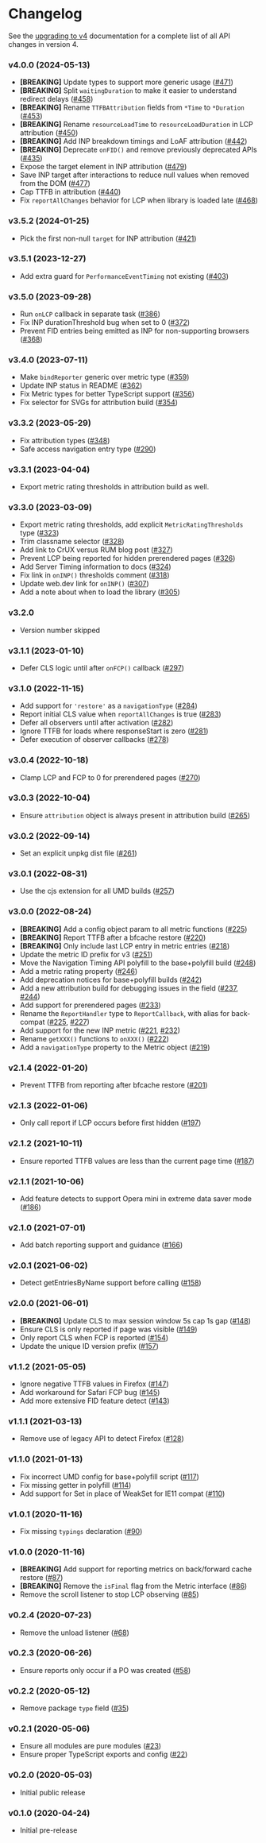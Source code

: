 # Changelog

See the [upgrading to v4](/docs/upgrading-to-v4.md) documentation for a complete list of all API changes in version 4.

### v4.0.0 (2024-05-13)

- **[BREAKING]** Update types to support more generic usage ([#471](https://github.com/GoogleChrome/web-vitals/pull/471))
- **[BREAKING]** Split `waitingDuration` to make it easier to understand redirect delays ([#458](https://github.com/GoogleChrome/web-vitals/pull/458))
- **[BREAKING]** Rename `TTFBAttribution` fields from `*Time` to `*Duration` ([#453](https://github.com/GoogleChrome/web-vitals/pull/453))
- **[BREAKING]** Rename `resourceLoadTime` to `resourceLoadDuration` in LCP attribution ([#450](https://github.com/GoogleChrome/web-vitals/pull/450))
- **[BREAKING]** Add INP breakdown timings and LoAF attribution ([#442](https://github.com/GoogleChrome/web-vitals/pull/442))
- **[BREAKING]** Deprecate `onFID()` and remove previously deprecated APIs ([#435](https://github.com/GoogleChrome/web-vitals/pull/435))
- Expose the target element in INP attribution ([#479](https://github.com/GoogleChrome/web-vitals/pull/479))
- Save INP target after interactions to reduce null values when removed from the DOM ([#477](https://github.com/GoogleChrome/web-vitals/pull/477))
- Cap TTFB in attribution ([#440](https://github.com/GoogleChrome/web-vitals/pull/440))
- Fix `reportAllChanges` behavior for LCP when library is loaded late ([#468](https://github.com/GoogleChrome/web-vitals/pull/468))

### v3.5.2 (2024-01-25)

- Pick the first non-null `target` for INP attribution ([#421](https://github.com/GoogleChrome/web-vitals/pull/421))

### v3.5.1 (2023-12-27)

- Add extra guard for `PerformanceEventTiming` not existing ([#403](https://github.com/GoogleChrome/web-vitals/pull/403))

### v3.5.0 (2023-09-28)

- Run `onLCP` callback in separate task ([#386](https://github.com/GoogleChrome/web-vitals/pull/386))
- Fix INP durationThreshold bug when set to 0 ([#372](https://github.com/GoogleChrome/web-vitals/pull/372))
- Prevent FID entries being emitted as INP for non-supporting browsers ([#368](https://github.com/GoogleChrome/web-vitals/pull/368))

### v3.4.0 (2023-07-11)

- Make `bindReporter` generic over metric type ([#359](https://github.com/GoogleChrome/web-vitals/pull/359))
- Update INP status in README ([#362](https://github.com/GoogleChrome/web-vitals/pull/362))
- Fix Metric types for better TypeScript support ([#356](https://github.com/GoogleChrome/web-vitals/pull/356))
- Fix selector for SVGs for attribution build ([#354](https://github.com/GoogleChrome/web-vitals/pull/354))

### v3.3.2 (2023-05-29)

- Fix attribution types ([#348](https://github.com/GoogleChrome/web-vitals/pull/348))
- Safe access navigation entry type ([#290](https://github.com/GoogleChrome/web-vitals/pull/290))

### v3.3.1 (2023-04-04)

- Export metric rating thresholds in attribution build as well.

### v3.3.0 (2023-03-09)

- Export metric rating thresholds, add explicit `MetricRatingThresholds` type ([#323](https://github.com/GoogleChrome/web-vitals/pull/323))
- Trim classname selector ([#328](https://github.com/GoogleChrome/web-vitals/pull/328))
- Add link to CrUX versus RUM blog post ([#327](https://github.com/GoogleChrome/web-vitals/pull/327))
- Prevent LCP being reported for hidden prerendered pages ([#326](https://github.com/GoogleChrome/web-vitals/pull/326))
- Add Server Timing information to docs ([#324](https://github.com/GoogleChrome/web-vitals/pull/324))
- Fix link in `onINP()` thresholds comment ([#318](https://github.com/GoogleChrome/web-vitals/pull/318))
- Update web.dev link for `onINP()` ([#307](https://github.com/GoogleChrome/web-vitals/pull/307))
- Add a note about when to load the library ([#305](https://github.com/GoogleChrome/web-vitals/pull/305))

### v3.2.0

- Version number skipped

### v3.1.1 (2023-01-10)

- Defer CLS logic until after `onFCP()` callback ([#297](https://github.com/GoogleChrome/web-vitals/pull/297))

### v3.1.0 (2022-11-15)

- Add support for `'restore'` as a `navigationType` ([#284](https://github.com/GoogleChrome/web-vitals/pull/284))
- Report initial CLS value when `reportAllChanges` is true ([#283](https://github.com/GoogleChrome/web-vitals/pull/283))
- Defer all observers until after activation ([#282](https://github.com/GoogleChrome/web-vitals/pull/282))
- Ignore TTFB for loads where responseStart is zero ([#281](https://github.com/GoogleChrome/web-vitals/pull/281))
- Defer execution of observer callbacks ([#278](https://github.com/GoogleChrome/web-vitals/pull/278))

### v3.0.4 (2022-10-18)

- Clamp LCP and FCP to 0 for prerendered pages ([#270](https://github.com/GoogleChrome/web-vitals/pull/270))

### v3.0.3 (2022-10-04)

- Ensure `attribution` object is always present in attribution build ([#265](https://github.com/GoogleChrome/web-vitals/pull/265))

### v3.0.2 (2022-09-14)

- Set an explicit unpkg dist file ([#261](https://github.com/GoogleChrome/web-vitals/pull/261))

### v3.0.1 (2022-08-31)

- Use the cjs extension for all UMD builds ([#257](https://github.com/GoogleChrome/web-vitals/pull/257))

### v3.0.0 (2022-08-24)

- **[BREAKING]** Add a config object param to all metric functions ([#225](https://github.com/GoogleChrome/web-vitals/pull/225))
- **[BREAKING]** Report TTFB after a bfcache restore ([#220](https://github.com/GoogleChrome/web-vitals/pull/220))
- **[BREAKING]** Only include last LCP entry in metric entries ([#218](https://github.com/GoogleChrome/web-vitals/pull/218))
- Update the metric ID prefix for v3 ([#251](https://github.com/GoogleChrome/web-vitals/pull/251))
- Move the Navigation Timing API polyfill to the base+polyfill build ([#248](https://github.com/GoogleChrome/web-vitals/pull/248))
- Add a metric rating property ([#246](https://github.com/GoogleChrome/web-vitals/pull/246))
- Add deprecation notices for base+polyfill builds ([#242](https://github.com/GoogleChrome/web-vitals/pull/242))
- Add a new attribution build for debugging issues in the field ([#237](https://github.com/GoogleChrome/web-vitals/pull/237), [#244](https://github.com/GoogleChrome/web-vitals/pull/244))
- Add support for prerendered pages ([#233](https://github.com/GoogleChrome/web-vitals/pull/233))
- Rename the `ReportHandler` type to `ReportCallback`, with alias for back-compat ([#225](https://github.com/GoogleChrome/web-vitals/pull/225), [#227](https://github.com/GoogleChrome/web-vitals/pull/227))
- Add support for the new INP metric ([#221](https://github.com/GoogleChrome/web-vitals/pull/221), [#232](https://github.com/GoogleChrome/web-vitals/pull/232))
- Rename `getXXX()` functions to `onXXX()` ([#222](https://github.com/GoogleChrome/web-vitals/pull/222))
- Add a `navigationType` property to the Metric object ([#219](https://github.com/GoogleChrome/web-vitals/pull/219))

### v2.1.4 (2022-01-20)

- Prevent TTFB from reporting after bfcache restore ([#201](https://github.com/GoogleChrome/web-vitals/pull/201))

### v2.1.3 (2022-01-06)

- Only call report if LCP occurs before first hidden ([#197](https://github.com/GoogleChrome/web-vitals/pull/197))

### v2.1.2 (2021-10-11)

- Ensure reported TTFB values are less than the current page time ([#187](https://github.com/GoogleChrome/web-vitals/pull/187))

### v2.1.1 (2021-10-06)

- Add feature detects to support Opera mini in extreme data saver mode ([#186](https://github.com/GoogleChrome/web-vitals/pull/186))

### v2.1.0 (2021-07-01)

- Add batch reporting support and guidance ([#166](https://github.com/GoogleChrome/web-vitals/pull/166))

### v2.0.1 (2021-06-02)

- Detect getEntriesByName support before calling ([#158](https://github.com/GoogleChrome/web-vitals/pull/158))

### v2.0.0 (2021-06-01)

- **[BREAKING]** Update CLS to max session window 5s cap 1s gap ([#148](https://github.com/GoogleChrome/web-vitals/pull/148))
- Ensure CLS is only reported if page was visible ([#149](https://github.com/GoogleChrome/web-vitals/pull/149))
- Only report CLS when FCP is reported ([#154](https://github.com/GoogleChrome/web-vitals/pull/154))
- Update the unique ID version prefix ([#157](https://github.com/GoogleChrome/web-vitals/pull/157))

### v1.1.2 (2021-05-05)

- Ignore negative TTFB values in Firefox ([#147](https://github.com/GoogleChrome/web-vitals/pull/147))
- Add workaround for Safari FCP bug ([#145](https://github.com/GoogleChrome/web-vitals/pull/145))
- Add more extensive FID feature detect ([#143](https://github.com/GoogleChrome/web-vitals/pull/143))

### v1.1.1 (2021-03-13)

- Remove use of legacy API to detect Firefox ([#128](https://github.com/GoogleChrome/web-vitals/pull/128))

### v1.1.0 (2021-01-13)

- Fix incorrect UMD config for base+polyfill script ([#117](https://github.com/GoogleChrome/web-vitals/pull/117))
- Fix missing getter in polyfill ([#114](https://github.com/GoogleChrome/web-vitals/pull/114))
- Add support for Set in place of WeakSet for IE11 compat ([#110](https://github.com/GoogleChrome/web-vitals/pull/110))

### v1.0.1 (2020-11-16)

- Fix missing `typings` declaration ([#90](https://github.com/GoogleChrome/web-vitals/pull/90))

### v1.0.0 (2020-11-16)

- **[BREAKING]** Add support for reporting metrics on back/forward cache restore ([#87](https://github.com/GoogleChrome/web-vitals/pull/87))
- **[BREAKING]** Remove the `isFinal` flag from the Metric interface ([#86](https://github.com/GoogleChrome/web-vitals/pull/86))
- Remove the scroll listener to stop LCP observing ([#85](https://github.com/GoogleChrome/web-vitals/pull/85))

### v0.2.4 (2020-07-23)

- Remove the unload listener ([#68](https://github.com/GoogleChrome/web-vitals/pull/68))

### v0.2.3 (2020-06-26)

- Ensure reports only occur if a PO was created ([#58](https://github.com/GoogleChrome/web-vitals/pull/58))

### v0.2.2 (2020-05-12)

- Remove package `type` field ([#35](https://github.com/GoogleChrome/web-vitals/pull/35))

### v0.2.1 (2020-05-06)

- Ensure all modules are pure modules ([#23](https://github.com/GoogleChrome/web-vitals/pull/23))
- Ensure proper TypeScript exports and config ([#22](https://github.com/GoogleChrome/web-vitals/pull/22))

### v0.2.0 (2020-05-03)

- Initial public release

### v0.1.0 (2020-04-24)

- Initial pre-release
